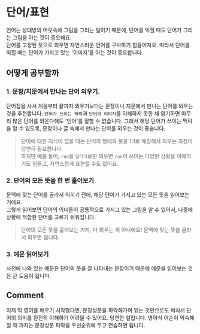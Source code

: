 # 단어/표현
언어는 상대방의 머릿속에 그림을 그리는 일이기 때문에, 단어를 익힐 때도 단어가 그리는 그림을 아는 것이 중요해요.<br/>
단어를 고정된 뜻으로 외우면 자연스러운 언어를 구사하기 힘들어져요. 따라서 단어를 익힐 때는 단어가 가지고 있는 '이미지'를 아는 것이 중요합니다.

## 어떻게 공부할까
### 1. 문장/지문에서 만나는 단어 외우기.
단어집을 사서 처음부터 끝까지 외우기보다는 문장이나 지문에서 만나는 단어를 외우는 것을 추천합니다.
`단어가 쓰이는 맥락`과 `단어의 이미지`를 이해하지 못한 채 암기하면 아무리 많은 단어를 외운다해도 '언어'를 잘할 수 없습니다.
그래서 해당 단어가 쓰이는 맥락을 알 수 있도록, 문장이나 글 속에서 만나는 단어를 외우는 것이 좋습니다.

> 단어에 대한 지식이 없을 때는 단어의 형태와 뜻을 1:1로 매칭해서 외우는 과정이 당연히 필요합니다.<br/>
> 하지만 
> 예를 들어, `run`을 `달리다`로만 외우면 `run`이 쓰이는 다양한 상황을 이해하기도 힘들고, 자연스럽게 표현할 수도 없어요.

### 2. 단어의 모든 뜻을 한 번 훑어보기
문맥에 맞는 단어를 골라서 익히기 전에, 해당 단어가 가지고 있는 모든 뜻을 읽어보는 거에요.<br/>
그렇게 읽어보면 단어의 의미들이 공통적으로 가지고 있는 그림을 알 수 있어서, 나중에 상황에 적합한 단어를 고르기 쉬워집니다.<br/>
> 단어의 모든 뜻을 훑어보는 거지, 다 외우는 게 아니에요! 문맥에 맞는 뜻을 골라서 외우면 됩니다.

### 3. 예문 읽어보기
사전에 나와 있는 예문은 단어의 뜻을 잘 나타내는 문장이기 때문에 예문을 읽어보는 것은 큰 도움이 됩니다.<br/>


## Comment
이제 막 영어를 배우기 시작했다면, 문장성분을 파악해가며 읽는 것만으로도 벅차서 단어의 의미를 완전히 이해하기 어려울 수 있어요.
당연한 일입니다. 영어식 어순이 익숙해질 때 까지는 문장성분 파악을 우선순위에 두고 연습하면 됩니다.


